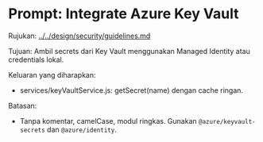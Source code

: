 # Prompt: Integrate Azure Key Vault

Rujukan: [../../design/security/guidelines.md](../../design/security/guidelines.md)

Tujuan: Ambil secrets dari Key Vault menggunakan Managed Identity atau credentials lokal.

Keluaran yang diharapkan:
- services/keyVaultService.js: getSecret(name) dengan cache ringan.

Batasan:
- Tanpa komentar, camelCase, modul ringkas. Gunakan `@azure/keyvault-secrets` dan `@azure/identity`.

